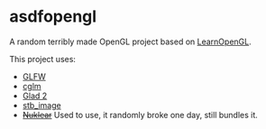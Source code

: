 # asdfopengl
A random terribly made OpenGL project based on [LearnOpenGL](https://learnopengl.com).

This project uses:
- [GLFW](https://www.glfw.org)
- [cglm](https://github.com/recp/cglm)
- [Glad 2](https://gen.glad.sh)
- [stb_image](https://github.com/nothings/stb)
- [~~Nuklear~~](https://github.com/Immediate-Mode-UI/Nuklear) Used to use, it randomly broke one day, still bundles it.
